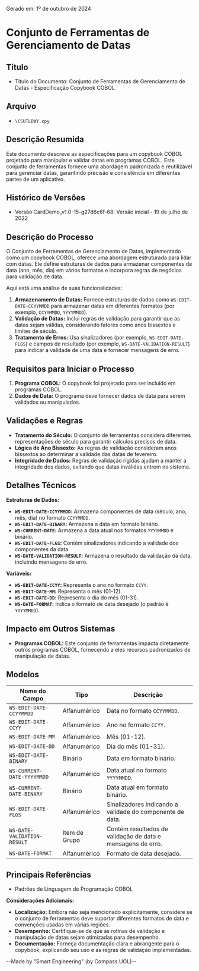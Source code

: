 Gerado em: 1º de outubro de 2024

# **Conjunto de Ferramentas de Gerenciamento de Datas**

## Título

- Título do Documento: Conjunto de Ferramentas de Gerenciamento de Datas - Especificação Copybook COBOL

## Arquivo

- `\CSUTLDWY.cpy`

## Descrição Resumida

Este documento descreve as especificações para um copybook COBOL projetado para manipular e validar datas em programas COBOL. Este conjunto de ferramentas fornece uma abordagem padronizada e reutilizável para gerenciar datas, garantindo precisão e consistência em diferentes partes de um aplicativo.

## Histórico de Versões

- Versão CardDemo_v1.0-15-g27d6c6f-68: Versão inicial - 19 de julho de 2022

## Descrição do Processo

O Conjunto de Ferramentas de Gerenciamento de Datas, implementado como um copybook COBOL, oferece uma abordagem estruturada para lidar com datas. Ele define estruturas de dados para armazenar componentes de data (ano, mês, dia) em vários formatos e incorpora regras de negócios para validação de data. 

Aqui está uma análise de suas funcionalidades:

1. **Armazenamento de Datas:** Fornece estruturas de dados como `WS-EDIT-DATE-CCYYMMDD` para armazenar datas em diferentes formatos (por exemplo, `CCYYMMDD`, `YYYYMMDD`).
2. **Validação de Datas:** Inclui regras de validação para garantir que as datas sejam válidas, considerando fatores como anos bissextos e limites de século.
3. **Tratamento de Erros:** Usa sinalizadores (por exemplo, `WS-EDIT-DATE-FLGS`) e campos de resultado (por exemplo, `WS-DATE-VALIDATION-RESULT`) para indicar a validade de uma data e fornecer mensagens de erro.

## Requisitos para Iniciar o Processo

1. **Programa COBOL:** O copybook foi projetado para ser incluído em programas COBOL.
2. **Dados de Data:**  O programa deve fornecer dados de data para serem validados ou manipulados.

## Validações e Regras

* **Tratamento do Século:**  O conjunto de ferramentas considera diferentes representações de século para garantir cálculos precisos de data.
* **Lógica de Ano Bissexto:**  As regras de validação consideram anos bissextos ao determinar a validade das datas de fevereiro.
* **Integridade de Dados:**  Regras de validação rígidas ajudam a manter a integridade dos dados, evitando que datas inválidas entrem no sistema.

## Detalhes Técnicos

**Estruturas de Dados:**

* **`WS-EDIT-DATE-CCYYMMDD`:**  Armazena componentes de data (século, ano, mês, dia) no formato `CCYYMMDD`.
* **`WS-EDIT-DATE-BINARY`:**  Armazena a data em formato binário.
* **`WS-CURRENT-DATE`:** Armazena a data atual nos formatos `YYYYMMDD` e binário.
* **`WS-EDIT-DATE-FLGS`:**  Contém sinalizadores indicando a validade dos componentes da data.
* **`WS-DATE-VALIDATION-RESULT`:**  Armazena o resultado da validação da data, incluindo mensagens de erro.

**Variáveis:**

* **`WS-EDIT-DATE-CCYY`:**  Representa o ano no formato `CCYY`.
* **`WS-EDIT-DATE-MM`:**  Representa o mês (01-12).
* **`WS-EDIT-DATE-DD`:**  Representa o dia do mês (01-31).
* **`WS-DATE-FORMAT`:**  Indica o formato de data desejado (o padrão é `YYYYMMDD`).

## Impacto em Outros Sistemas

* **Programas COBOL:** Este conjunto de ferramentas impacta diretamente outros programas COBOL, fornecendo a eles recursos padronizados de manipulação de datas.

## Modelos

| Nome do Campo | Tipo | Descrição |
|---|---|---|
| `WS-EDIT-DATE-CCYYMMDD` | Alfanumérico | Data no formato `CCYYMMDD`. |
| `WS-EDIT-DATE-CCYY` | Alfanumérico | Ano no formato `CCYY`. |
| `WS-EDIT-DATE-MM` | Alfanumérico | Mês (01-12). |
| `WS-EDIT-DATE-DD` | Alfanumérico | Dia do mês (01-31). |
| `WS-EDIT-DATE-BINARY` | Binário | Data em formato binário. |
| `WS-CURRENT-DATE-YYYYMMDD` | Alfanumérico | Data atual no formato `YYYYMMDD`. |
| `WS-CURRENT-DATE-BINARY` | Binário | Data atual em formato binário. |
| `WS-EDIT-DATE-FLGS` | Alfanumérico | Sinalizadores indicando a validade do componente de data. |
| `WS-DATE-VALIDATION-RESULT` | Item de Grupo | Contém resultados de validação de data e mensagens de erro. |
| `WS-DATE-FORMAT` | Alfanumérico | Formato de data desejado. |

## Principais Referências

- Padrões de Linguagem de Programação COBOL

**Considerações Adicionais:**

* **Localização:** Embora não seja mencionado explicitamente, considere se o conjunto de ferramentas deve suportar diferentes formatos de data e convenções usadas em várias regiões.
* **Desempenho:** Certifique-se de que as rotinas de validação e manipulação de datas sejam otimizadas para desempenho.
* **Documentação:** Forneça documentação clara e abrangente para o copybook, explicando seu uso e as regras de validação implementadas.

--Made by "Smart Engineering" (by Compass.UOL)--